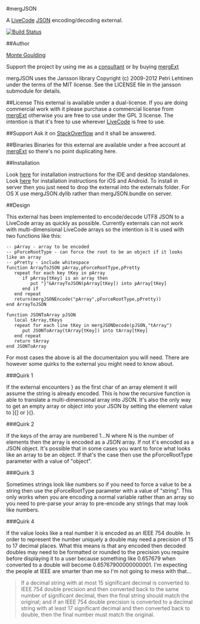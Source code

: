 #mergJSON

A [LiveCode](http://runrev.com) [JSON](http://json.org) encoding/decoding external.

[![Build Status](https://travis-ci.org/montegoulding/mergJSON.svg)](https://travis-ci.org/montegoulding/mergJSON)

##Author

[Monte Goulding](mailto:monte@goulding.ws)

Support the project by using me as a [consultant](http://goulding,ws) or by buying [mergExt](http://mergext.com)

mergJSON uses the Jansson library Copyright (c) 2009-2012 Petri Lehtinen under the terms of the MIT license. See the LICENSE file in the jansson submodule for details.

##License
This external is available under a dual-license. If you are doing commercial work with it please purchase a commercial license from [mergExt](http://mergext.com) otherwise you are free to use under the GPL 3 license. The intention is that it's free to use wherever [LiveCode](http://runrev.com) is free to use.

##Support
Ask it on [StackOverflow](http://stackoverflow.com) and it shall be answered.

##Binaries
Binaries for this external are available under a free account at [mergExt](http://mergext.com) so there's no point duplicating here.

##Installation

Look [here](http://lessons.runrev.com/s/lessons/m/4071/l/6347-how-to-install-3rd-party-externals-for-use-in-the-ide-and-standalone-builder) for installation instructions for the IDE and desktop standalones.
Look [here](http://www.youtube.com/watch?v=zFTsVu7_QOI) for installation instructions for iOS and Android.
To install in server then you just need to drop the external into the externals folder. For OS X use mergJSON.dylib rather than mergJSON.bundle on server.

##Design

This external has been implemented to encode/decode UTF8 JSON to a LiveCode array as quickly as possible. Currently externals can not work with multi-dimensional LiveCode arrays so the intention is it is used with two functions like this:

	-- pArray - array to be encoded
	-- pForceRootType - can force the root to be an object if it looks like an array
	-- pPretty - include whitespace
	function ArrayToJSON pArray,pForceRootType,pPretty
	   repeat for each key tKey in pArray
	      if pArray[tKey] is an array then
	         put "}"&ArrayToJSON(pArray[tKey]) into pArray[tKey]
	      end if
	   end repeat
	   return(mergJSONEncode("pArray",pForceRootType,pPretty))
	end ArrayToJSON

	function JSONToArray pJSON
	   local tArray,tKeys
	   repeat for each line tKey in mergJSONDecode(pJSON,"tArray")
	      put JSONToArray(tArray[tKey]) into tArray[tKey]
	   end repeat
	   return tArray
	end JSONToArray

For most cases the above is all the documentaion you will need. There are however some quirks to the external you might need to know about.

###Quirk 1

If the external encounters \} as the first char of an array element it will assume the string is already encoded. This is how the recursive function is able to translate a multi-dimensional array into JSON. It's also the only way to get an empty array or object into your JSON by setting the element value to \}\[\] or \}\{\}.

###Quirk 2

If the keys of the array are numbered 1...N where N is the number of elements then the array is encoded as a JSON array. If not it's encoded as a JSON object. It's possible that in some cases you want to force what looks like an array to be an object. If that's the case then use the pForceRootType parameter with a value of "object".

###Quirk 3

Sometimes strings look like numbers so if you need to force a value to be a string then use the pForceRootType parameter with a value of "string". This only works when you are encoding a normal variable rather than an array so you need to pre-parse your array to pre-encode any strings that may look like numbers.

###Quirk 4

If the value looks like a real number it is encoded as an IEEE 754 double. In order to represent the number uniquely a double may need a precision of 15 to 17 decimal places. What this means is that any encoded then decoded doubles may need to be formatted or rounded to the precision you require before displaying it to a user because something like 0.657679 when converted to a double will become 0.65767900000000001. I'm expecting the people at IEEE are smarter than me so I'm not going to mess with that...

>If a decimal string with at most 15 significant decimal is converted to IEEE 754 double precision and then converted back to the same number of significant decimal, then the final string should match the original; and if an IEEE 754 double precision is converted to a decimal string with at least 17 significant decimal and then converted back to double, then the final number must match the original.
